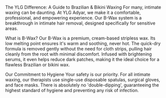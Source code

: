 The YLG Difference: A Guide to Brazilian & Bikini Waxing
For many, intimate waxing can be daunting. At YLG Adyar, we make it a comfortable, professional, and empowering experience. Our B-Wax system is a breakthrough in intimate hair removal, designed specifically for sensitive areas.

What is B-Wax?
Our B-Wax is a premium, cream-based stripless wax. Its low melting point ensures it's warm and soothing, never hot. The quick-dry formula is removed gently without the need for cloth strips, pulling hair cleanly from the root with minimal discomfort. Infused with brightening serums, it even helps reduce dark patches, making it the ideal choice for a flawless Brazilian or bikini wax.

Our Commitment to Hygiene
Your safety is our priority. For all intimate waxing, our therapists use single-use disposable spatulas, surgical gloves, and face masks. There is absolutely no 'double-dipping', guaranteeing the highest standard of hygiene and preventing any risk of infection.